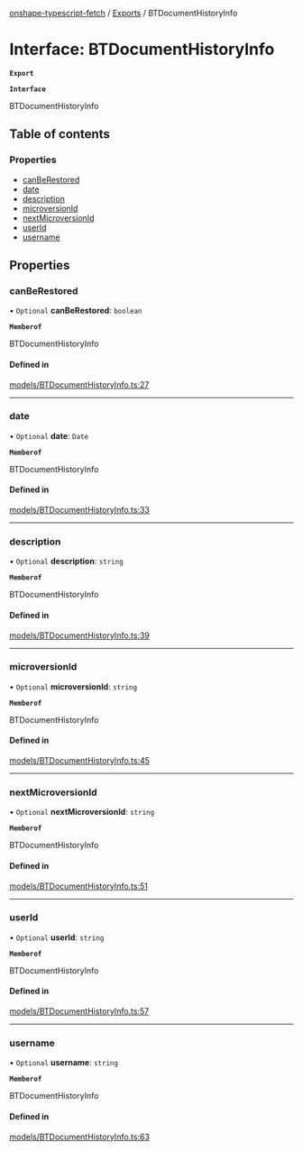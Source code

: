 [onshape-typescript-fetch](../README.md) / [Exports](../modules.md) / BTDocumentHistoryInfo

# Interface: BTDocumentHistoryInfo

**`Export`**

**`Interface`**

BTDocumentHistoryInfo

## Table of contents

### Properties

- [canBeRestored](BTDocumentHistoryInfo.md#canberestored)
- [date](BTDocumentHistoryInfo.md#date)
- [description](BTDocumentHistoryInfo.md#description)
- [microversionId](BTDocumentHistoryInfo.md#microversionid)
- [nextMicroversionId](BTDocumentHistoryInfo.md#nextmicroversionid)
- [userId](BTDocumentHistoryInfo.md#userid)
- [username](BTDocumentHistoryInfo.md#username)

## Properties

### canBeRestored

• `Optional` **canBeRestored**: `boolean`

**`Memberof`**

BTDocumentHistoryInfo

#### Defined in

[models/BTDocumentHistoryInfo.ts:27](https://github.com/toebes/onshape-typescript-fetch/blob/3e11ae1/models/BTDocumentHistoryInfo.ts#L27)

___

### date

• `Optional` **date**: `Date`

**`Memberof`**

BTDocumentHistoryInfo

#### Defined in

[models/BTDocumentHistoryInfo.ts:33](https://github.com/toebes/onshape-typescript-fetch/blob/3e11ae1/models/BTDocumentHistoryInfo.ts#L33)

___

### description

• `Optional` **description**: `string`

**`Memberof`**

BTDocumentHistoryInfo

#### Defined in

[models/BTDocumentHistoryInfo.ts:39](https://github.com/toebes/onshape-typescript-fetch/blob/3e11ae1/models/BTDocumentHistoryInfo.ts#L39)

___

### microversionId

• `Optional` **microversionId**: `string`

**`Memberof`**

BTDocumentHistoryInfo

#### Defined in

[models/BTDocumentHistoryInfo.ts:45](https://github.com/toebes/onshape-typescript-fetch/blob/3e11ae1/models/BTDocumentHistoryInfo.ts#L45)

___

### nextMicroversionId

• `Optional` **nextMicroversionId**: `string`

**`Memberof`**

BTDocumentHistoryInfo

#### Defined in

[models/BTDocumentHistoryInfo.ts:51](https://github.com/toebes/onshape-typescript-fetch/blob/3e11ae1/models/BTDocumentHistoryInfo.ts#L51)

___

### userId

• `Optional` **userId**: `string`

**`Memberof`**

BTDocumentHistoryInfo

#### Defined in

[models/BTDocumentHistoryInfo.ts:57](https://github.com/toebes/onshape-typescript-fetch/blob/3e11ae1/models/BTDocumentHistoryInfo.ts#L57)

___

### username

• `Optional` **username**: `string`

**`Memberof`**

BTDocumentHistoryInfo

#### Defined in

[models/BTDocumentHistoryInfo.ts:63](https://github.com/toebes/onshape-typescript-fetch/blob/3e11ae1/models/BTDocumentHistoryInfo.ts#L63)
